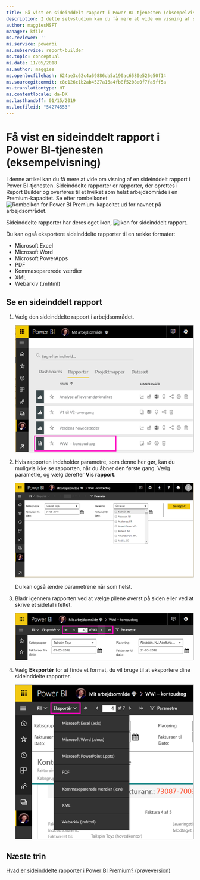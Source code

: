 ```yaml
---
title: Få vist en sideinddelt rapport i Power BI-tjenesten (eksempelvisning)
description: I dette selvstudium kan du få mere at vide om visning af sideinddelte rapporter i Power BI-tjenesten.
author: maggiesMSFT
manager: kfile
ms.reviewer: ''
ms.service: powerbi
ms.subservice: report-builder
ms.topic: conceptual
ms.date: 11/05/2018
ms.author: maggies
ms.openlocfilehash: 624ae3c62c4a69886da5a190ac6580e526e50f14
ms.sourcegitcommit: c8c126c1b2ab4527a16a4fb8f5208e0f7fa5ff5a
ms.translationtype: HT
ms.contentlocale: da-DK
ms.lasthandoff: 01/15/2019
ms.locfileid: "54274553"
---
```

# <a name="view-a-paginated-report-in-the-power-bi-service-preview"></a>Få vist en sideinddelt rapport i Power BI-tjenesten (eksempelvisning)

I denne artikel kan du få mere at vide om visning af en sideinddelt rapport i Power BI-tjenesten. Sideinddelte rapporter er rapporter, der oprettes i Report Builder og overføres til et hvilket som helst arbejdsområde i en Premium-kapacitet. Se efter rombeikonet ![Rombeikon for Power BI Premium-kapacitet](media/paginated-reports-save-to-power-bi-service/premium-diamond.png) ud for navnet på arbejdsområdet. 

Sideinddelte rapporter har deres eget ikon, ![Ikon for sideinddelt rapport](media/paginated-reports-view-power-bi-service/power-bi-paginated-report-icon.png).

Du kan også eksportere sideinddelte rapporter til en række formater: 

- Microsoft Excel
- Microsoft Word
- Microsoft PowerApps
- PDF
- Kommaseparerede værdier
- XML
- Webarkiv (.mhtml)

## <a name="view-a-paginated-report"></a>Se en sideinddelt rapport

1. Vælg den sideinddelte rapport i arbejdsområdet.

    ![Sideinddelt rapport i Power BI-tjenesten](media/paginated-reports-view-power-bi-service/power-bi-paginated-report-in-service.png)

2. Hvis rapporten indeholder parametre, som denne her gør, kan du muligvis ikke se rapporten, når du åbner den første gang. Vælg parametre, og vælg derefter **Vis rapport**. 

     ![Vælg parametre for at få vist rapporten](media/paginated-reports-view-power-bi-service/power-bi-paginated-select-parameters.png)

    Du kan også ændre parametrene når som helst.

1. Bladr igennem rapporten ved at vælge pilene øverst på siden eller ved at skrive et sidetal i feltet.
    
   ![Bladr igennem rapporten](media/paginated-reports-view-power-bi-service/power-bi-paginated-page-thru-report.png)

4. Vælg **Eksportér** for at finde et format, du vil bruge til at eksportere dine sideinddelte rapporter.

    ![Vælg et eksportformat](media/paginated-reports-view-power-bi-service/power-bi-paginated-export.png)


## <a name="next-steps"></a>Næste trin

[Hvad er sideinddelte rapporter i Power BI Premium? (prøveversion)](paginated-reports-report-builder-power-bi.md)
